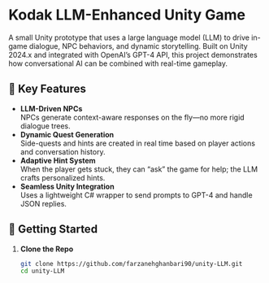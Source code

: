 # Kodak LLM-Enhanced Unity Game

A small Unity prototype that uses a large language model (LLM) to drive in-game dialogue, NPC behaviors, and dynamic storytelling. Built on Unity 2024.x and integrated with OpenAI’s GPT-4 API, this project demonstrates how conversational AI can be combined with real-time gameplay.

## 🌟 Key Features

- **LLM-Driven NPCs**  
  NPCs generate context-aware responses on the fly—no more rigid dialogue trees.  
- **Dynamic Quest Generation**  
  Side-quests and hints are created in real time based on player actions and conversation history.  
- **Adaptive Hint System**  
  When the player gets stuck, they can “ask” the game for help; the LLM crafts personalized hints.  
- **Seamless Unity Integration**  
  Uses a lightweight C# wrapper to send prompts to GPT-4 and handle JSON replies.

## 🚀 Getting Started

1. **Clone the Repo**  
   ```bash
   git clone https://github.com/farzanehghanbari90/unity-LLM.git
   cd unity-LLM
